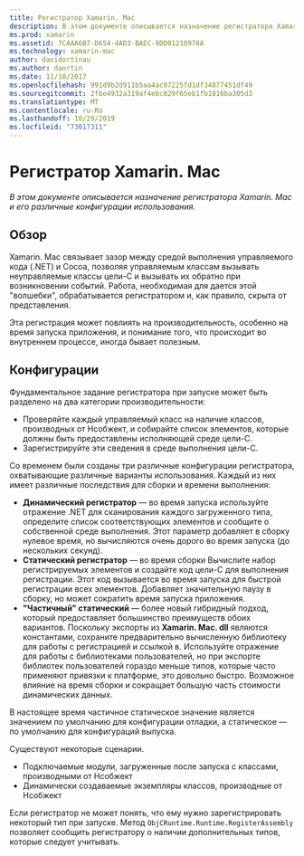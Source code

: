 ```yaml
---
title: Регистратор Xamarin. Mac
description: В этом документе описывается назначение регистратора Xamarin. Mac и его динамических, статических и частичных статических (гибридных) конфигураций использования.
ms.prod: xamarin
ms.assetid: 7CAAA6B7-D654-4AD3-BAEC-9DD01210978A
ms.technology: xamarin-mac
author: davidortinau
ms.author: daortin
ms.date: 11/10/2017
ms.openlocfilehash: 991d9b2d911b5aa4ac07225fd1df34877451df49
ms.sourcegitcommit: 2fbe4932a319af4ebc829f65eb1fb1816ba305d3
ms.translationtype: MT
ms.contentlocale: ru-RU
ms.lasthandoff: 10/29/2019
ms.locfileid: "73017311"
---
```

# <a name="xamarinmac-registrar"></a>Регистратор Xamarin. Mac

_В этом документе описывается назначение регистратора Xamarin. Mac и его различные конфигурации использования._

## <a name="overview"></a>Обзор

Xamarin. Mac связывает зазор между средой выполнения управляемого кода (.NET) и Cocoa, позволяя управляемым классам вызывать неуправляемые классы цели-C и вызывать их обратно при возникновении событий. Работа, необходимая для дается этой "волшебки", обрабатывается регистратором и, как правило, скрыта от представления.

Эта регистрация может повлиять на производительность, особенно на время запуска приложения, и понимание того, что происходит во внутреннем процессе, иногда бывает полезным.

## <a name="configurations"></a>Конфигурации

Фундаментальное задание регистратора при запуске может быть разделено на два категории производительности:

- Проверяйте каждый управляемый класс на наличие классов, производных от Нсобжект, и собирайте список элементов, которые должны быть предоставлены исполняющей среде цели-C.
- Зарегистрируйте эти сведения в среде выполнения цели-C.

Со временем были созданы три различные конфигурации регистратора, охватывающие различные варианты использования. Каждый из них имеет различные последствия для сборки и времени выполнения:

- **Динамический регистратор** — во время запуска используйте отражение .NET для сканирования каждого загруженного типа, определите список соответствующих элементов и сообщите о собственной среде выполнения. Этот параметр добавляет в сборку нулевое время, но вычисляются очень дорого во время запуска (до нескольких секунд).
- **Статический регистратор** — во время сборки Вычислите набор регистрируемых элементов и создайте код цели-C для выполнения регистрации. Этот код вызывается во время запуска для быстрой регистрации всех элементов. Добавляет значительную паузу в сборку, но может сократить время запуска приложения.
- **"Частичный" статический** — более новый гибридный подход, который предоставляет большинство преимуществ обоих вариантов. Поскольку экспорты из **Xamarin. Mac. dll** являются константами, сохраните предварительно вычисленную библиотеку для работы с регистрацией и ссылкой в. Используйте отражение для работы с библиотеками пользователей, но при экспорте библиотек пользователей гораздо меньше типов, которые часто применяют привязки к платформе, это довольно быстро. Возможное влияние на время сборки и сокращает большую часть стоимости динамических данных.

В настоящее время частичное статическое значение является значением по умолчанию для конфигурации отладки, а статическое — по умолчанию для конфигураций выпуска.

Существуют некоторые сценарии.

- Подключаемые модули, загруженные после запуска с классами, производными от Нсобжект
- Динамически создаваемые экземпляры классов, производные от Нсобжект

Если регистратор не может понять, что ему нужно зарегистрировать некоторый тип при запуске. Метод `ObjCRuntime.Runtime.RegisterAssembly` позволяет сообщить регистратору о наличии дополнительных типов, которые следует учитывать.
